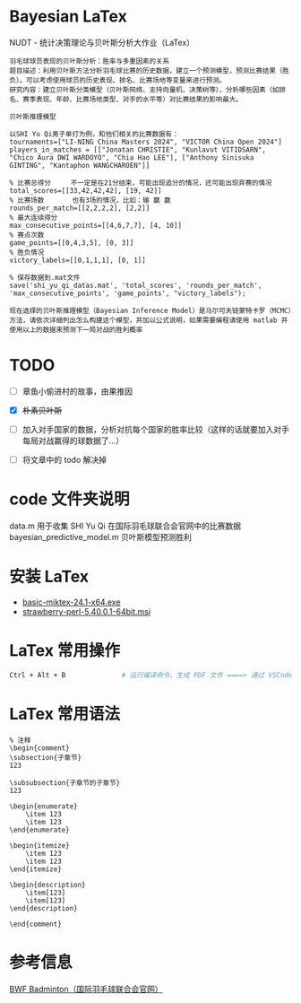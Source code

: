 # Bayesian LaTex
NUDT - 统计决策理论与贝叶斯分析大作业（LaTex）


```
羽毛球球员表现的贝叶斯分析：胜率与多重因素的关系
题目描述：利用贝叶斯方法分析羽毛球比赛的历史数据，建立一个预测模型，预测比赛结果（胜负）。可以考虑使用球员的历史表现、排名、比赛场地等变量来进行预测。
研究内容：建立贝叶斯分类模型（贝叶斯网络、支持向量机、决策树等），分析哪些因素（如排名、赛季表现、年龄、比赛场地类型、对手的水平等）对比赛结果的影响最大。
```
```
贝叶斯推理模型

以SHI Yu Qi男子单打为例，和他们相关的比赛数据有：
tournaments=["LI-NING China Masters 2024", "VICTOR China Open 2024"]
players_in_matches = [["Jonatan CHRISTIE", "Kunlavut VITIDSARN", "Chico Aura DWI WARDOYO", "Chia Hao LEE"], ["Anthony Sinisuka GINTING", "Kantaphon WANGCHAROEN"]]

% 比赛总得分     不一定是在21分结束，可能出现追分的情况，还可能出现弃赛的情况
total_scores=[[33,42,42,42], [19, 42]]
% 比赛场数       也有3场的情况，比如：输 赢 赢
rounds_per_match=[[2,2,2,2], [2,2]]
% 最大连续得分
max_consecutive_points=[[4,6,7,7], [4, 10]]
% 赛点次数
game_points=[[0,4,3,5], [0, 3]]
% 胜负情况
victory_labels=[[0,1,1,1], [0, 1]]

% 保存数据到.mat文件
save('shi_yu_qi_datas.mat', 'total_scores', 'rounds_per_match', 'max_consecutive_points', 'game_points', "victory_labels");

现在选择的贝叶斯推理模型（Bayesian Inference Model）是马尔可夫链蒙特卡罗（MCMC）方法，请依次详细列出怎么构建这个模型，并加以公式说明，如果需要编程请使用 matlab 并使用以上的数据来预测下一局对战的胜利概率
```


# TODO
- [ ] 章鱼小偷进村的故事，由果推因
- [x] ~~朴素贝叶斯~~
- [ ] 加入对手国家的数据，分析对抗每个国家的胜率比较（这样的话就要加入对手每局对战赢得的球数据了...）
- [ ] 将文章中的 todo 解决掉


# code 文件夹说明
data.m								用于收集 SHI Yu Qi 在国际羽毛球联合会官网中的比赛数据
bayesian_predictive_model.m			贝叶斯模型预测胜利


# 安装 LaTex
- [basic-miktex-24.1-x64.exe](https://mirrors.bfsu.edu.cn/CTAN/systems/win32/miktex/setup/windows-x64/basic-miktex-24.1-x64.exe)
- [strawberry-perl-5.40.0.1-64bit.msi](https://objects.githubusercontent.com/github-production-release-asset-2e65be/23202375/8486bfd5-d9e2-40cb-9209-7d3f39b77548?X-Amz-Algorithm=AWS4-HMAC-SHA256&X-Amz-Credential=releaseassetproduction%2F20241124%2Fus-east-1%2Fs3%2Faws4_request&X-Amz-Date=20241124T054013Z&X-Amz-Expires=300&X-Amz-Signature=52063408161cfef49d71dd3a262ed7abbfd6a476595637cfc27fb2f06df16ec4&X-Amz-SignedHeaders=host&response-content-disposition=attachment%3B%20filename%3Dstrawberry-perl-5.40.0.1-64bit.msi&response-content-type=application%2Foctet-stream)

# LaTex 常用操作
```bash
Ctrl + Alt + B              # 运行编译命令，生成 PDF 文件 ====> 通过 VSCode 的面板 Ctrl + Shift + P 再输入 Latex Workshop: Build LaTeX project 
```

# LaTex 常用语法
```
% 注释
\begin{comment}
\subsection{子章节}
123

\subsubsection{子章节的子章节}
123

\begin{enumerate}
	\item 123
	\item 123
\end{enumerate}

\begin{itemize}
	\item 123
	\item 123
\end{itemize}

\begin{description}
	\item[123]
	\item[123] 
\end{description}

\end{comment}
```

# 参考信息
[BWF Badminton（国际羽毛球联合会官网）](https://bwfbadminton.com/zh-cn/)